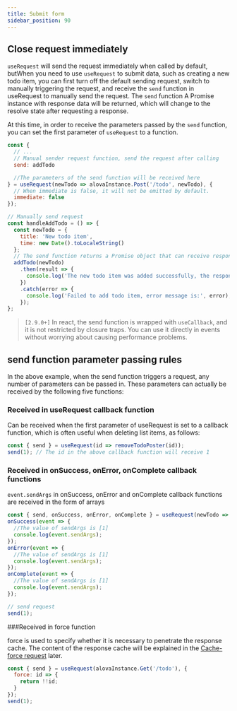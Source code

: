 ```yaml
---
title: Submit form
sidebar_position: 90
---
```


## Close request immediately

`useRequest` will send the request immediately when called by default, butWhen you need to use `useRequest` to submit data, such as creating a new todo item, you can first turn off the default sending request, switch to manually triggering the request, and receive the `send` function in useRequest to manually send the request. The `send` function A Promise instance with response data will be returned, which will change to the resolve state after requesting a response.

At this time, in order to receive the parameters passed by the `send` function, you can set the first parameter of `useRequest` to a function.

```javascript
const {
  // ...
  // Manual sender request function, send the request after calling
  send: addTodo

  //The parameters of the send function will be received here
} = useRequest(newTodo => alovaInstance.Post('/todo', newTodo), {
  // When immediate is false, it will not be emitted by default.
  immediate: false
});

// Manually send request
const handleAddTodo = () => {
  const newTodo = {
    title: 'New todo item',
    time: new Date().toLocaleString()
  };
  // The send function returns a Promise object that can receive response data
  addTodo(newTodo)
    .then(result => {
      console.log('The new todo item was added successfully, the response data is:', result);
    })
    .catch(error => {
      console.log('Failed to add todo item, error message is:', error);
    });
};
```

> `[2.9.0+]` In react, the send function is wrapped with `useCallback`, and it is not restricted by closure traps. You can use it directly in events without worrying about causing performance problems.

## send function parameter passing rules

In the above example, when the send function triggers a request, any number of parameters can be passed in. These parameters can actually be received by the following five functions:

### Received in useRequest callback function

Can be received when the first parameter of useRequest is set to a callback function, which is often useful when deleting list items, as follows:

```javascript
const { send } = useRequest(id => removeTodoPoster(id));
send(1); // The id in the above callback function will receive 1
```

### Received in onSuccess, onError, onComplete callback functions

`event.sendArgs` in onSuccess, onError and onComplete callback functions are received in the form of arrays

```javascript
const { send, onSuccess, onError, onComplete } = useRequest(newTodo => alovaInstance.Post('/todo', newTodo));
onSuccess(event => {
  //The value of sendArgs is [1]
  console.log(event.sendArgs);
});
onError(event => {
  //The value of sendArgs is [1]
  console.log(event.sendArgs);
});
onComplete(event => {
  //The value of sendArgs is [1]
  console.log(event.sendArgs);
});

// send request
send(1);
```

###Received in force function

force is used to specify whether it is necessary to penetrate the response cache. The content of the response cache will be explained in the [Cache-force request](/tutorial/cache/force-request) later.

```javascript
const { send } = useRequest(alovaInstance.Get('/todo'), {
  force: id => {
    return !!id;
  }
});
send(1);
```
